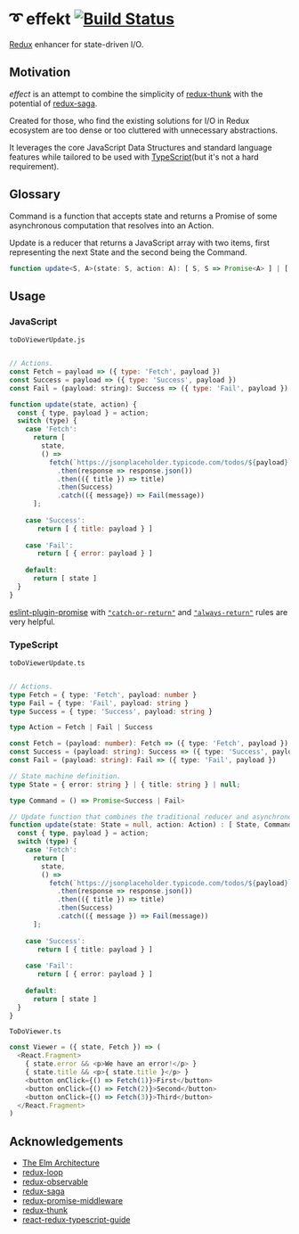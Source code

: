 # ➰ effekt [![Build Status](https://travis-ci.org/halfzebra/effekt.svg?branch=master)](https://travis-ci.org/halfzebra/effekt)

[Redux](https://redux.js.org/) enhancer for state-driven I/O.

## Motivation

_effect_ is an attempt to combine the simplicity of [redux-thunk](https://github.com/reduxjs/redux-thunk) with the potential of [redux-saga](https://github.com/redux-saga/redux-saga).

Created for those, who find the existing solutions for I/O in Redux ecosystem are too dense or too cluttered with unnecessary abstractions.

It leverages the core JavaScript Data Structures and standard language features while tailored to be used with [TypeScript](#typescript)(but it's not a hard requirement).

## Glossary

Command is a function that accepts state and returns a Promise of some asynchronous computation that resolves into an Action.

Update is a reducer that returns a JavaScript array with two items, first representing the next State and the second being the Command.

```typescript
function update<S, A>(state: S, action: A): [ S, S => Promise<A> ] | [  S ]
```

## Usage

### JavaScript

`toDoViewerUpdate.js`
```js

// Actions.
const Fetch = payload => ({ type: 'Fetch', payload })
const Success = payload => ({ type: 'Success', payload })
const Fail = (payload: string): Success => ({ type: 'Fail', payload })

function update(state, action) {
  const { type, payload } = action;
  switch (type) {
    case 'Fetch':
      return [
        state,
        () =>
          fetch(`https://jsonplaceholder.typicode.com/todos/${payload}`)
            .then(response => response.json())
            .then(({ title }) => title)
            .then(Success)
            .catch(({ message}) => Fail(message))
      ];
      
    case 'Success':
       return [ { title: payload } ]
      
    case 'Fail':
       return [ { error: payload } ]
      
    default:
      return [ state ]
  }
}
```

[eslint-plugin-promise](https://github.com/xjamundx/eslint-plugin-promise) with [`"catch-or-return"`](https://github.com/xjamundx/eslint-plugin-promise/blob/master/docs/rules/catch-or-return.md) and [`"always-return"`](https://github.com/xjamundx/eslint-plugin-promise/blob/master/docs/rules/always-return.md) rules are very helpful.

### TypeScript

`toDoViewerUpdate.ts`
```typescript

// Actions.
type Fetch = { type: 'Fetch', payload: number }
type Fail = { type: 'Fail', payload: string }
type Success = { type: 'Success', payload: string }

type Action = Fetch | Fail | Success

const Fetch = (payload: number): Fetch => ({ type: 'Fetch', payload })
const Success = (payload: string): Success => ({ type: 'Success', payload })
const Fail = (payload: string): Fail => ({ type: 'Fail', payload })

// State machine definition.
type State = { error: string } | { title: string } | null;

type Command = () => Promise<Success | Fail>

// Update function that combines the traditional reducer and asynchronous command.
function update(state: State = null, action: Action) : [ State, Command ] | [ State ] {
  const { type, payload } = action;
  switch (type) {
    case 'Fetch':
      return [
        state,
        () =>
          fetch(`https://jsonplaceholder.typicode.com/todos/${payload}`)
            .then(response => response.json())
            .then(({ title }) => title)
            .then(Success)
            .catch(({ message }) => Fail(message))
      ];
      
    case 'Success':
       return [ { title: payload } ]
      
    case 'Fail':
       return [ { error: payload } ]
      
    default:
      return [ state ]
  }
}
```

`ToDoViewer.ts`
```typescript
const Viewer = ({ state, Fetch }) => (
  <React.Fragment>
    { state.error && <p>We have an error!</p> }
    { state.title && <p>{ state.title }</p> }
    <button onClick={() => Fetch(1)}>First</button>
    <button onClick={() => Fetch(2)}>Second</button>
    <button onClick={() => Fetch(3)}>Third</button>
  </React.Fragment>
)
```

## Acknowledgements

- [The Elm Architecture](https://guide.elm-lang.org/architecture/)
- [redux-loop](https://github.com/redux-loop/redux-loop)
- [redux-observable](https://redux-observable.js.org/)
- [redux-saga](https://github.com/redux-saga/redux-saga)
- [redux-promise-middleware](https://github.com/pburtchaell/redux-promise-middleware)
- [redux-thunk](https://github.com/reduxjs/redux-thunk)
- [react-redux-typescript-guide](https://github.com/piotrwitek/react-redux-typescript-guide)
